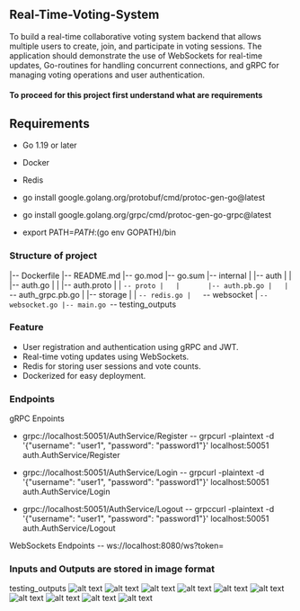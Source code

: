 ## Real-Time-Voting-System

To build a real-time collaborative voting system backend that allows multiple users to create, join, and participate in voting sessions. The application should   demonstrate the use of WebSockets for real-time updates, Go-routines for handling concurrent connections, and gRPC for managing voting operations and user authentication.

#### To proceed for this project first understand what are requirements
## Requirements

- Go 1.19 or later
- Docker
- Redis

- go install google.golang.org/protobuf/cmd/protoc-gen-go@latest
- go install google.golang.org/grpc/cmd/protoc-gen-go-grpc@latest
- export PATH=$PATH:$(go env GOPATH)/bin

### Structure of project

|-- Dockerfile
|-- README.md
|-- go.mod
|-- go.sum
|-- internal
|   |-- auth
|   |   |-- auth.go
|   |   |-- auth.proto
|   |   `-- proto
|   |       |-- auth.pb.go
|   |       `-- auth_grpc.pb.go
|   |-- storage
|   |   `-- redis.go
|   `-- websocket
|       `-- websocket.go
|-- main.go
`-- testing_outputs

### Feature
- User registration and authentication using gRPC and JWT.
- Real-time voting updates using WebSockets.
- Redis for storing user sessions and vote counts.
- Dockerized for easy deployment.

### Endpoints
gRPC Enpoints 
- grpc://localhost:50051/AuthService/Register
-- grpcurl -plaintext -d '{"username": "user1", "password": "password1"}' localhost:50051 auth.AuthService/Register

- grpc://localhost:50051/AuthService/Login
-- grpcurl -plaintext -d '{"username": "user1", "password": "password1"}' localhost:50051 auth.AuthService/Login

- grpc://localhost:50051/AuthService/Logout
-- grpccurl -plaintext -d '{"username": "user1", "password": "password1"}' localhost:50051 auth.AuthService/Logout


WebSockets Endpoints
-- ws://localhost:8080/ws?token=<JWTTOKEN>


### Inputs and Outputs are stored in image format
testing_outputs ![alt text](login_user1.png) ![alt text](loginuser2.png) ![alt text](register_user1.png) ![alt text](Results_user1.png) ![alt text](Resultsuser2.png) ![alt text](Results_user3.png) ![alt text](Login_user3.png) ![alt text](websocketsgetsconnecteduser1.png) ![alt text](websockets_without_jwt.png) ![alt text](websocketswithuser1JWTtokens.png)